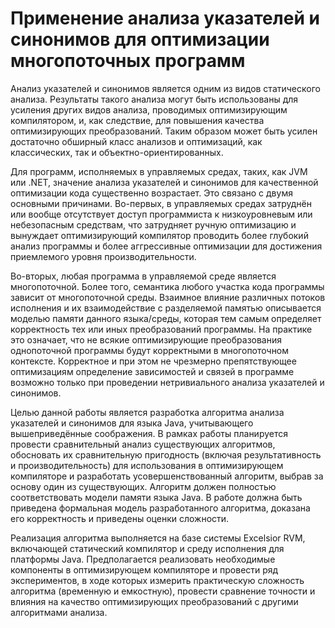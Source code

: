 Применение анализа указателей и синонимов для оптимизации многопоточных программ
================================================================================

Анализ указателей и синонимов является одним из видов статического анализа.
Результаты такого анализа могут быть использованы для усиления других видов
анализа, проводимых оптимизирующим компилятором, и, как следствие, для
повышения качества оптимизирующих преобразований. Таким образом может быть
усилен достаточно обширный класс анализов и оптимизаций, как классических, так
и объектно-ориентированных.

Для программ, исполняемых в управляемых средах, таких, как JVM или .NET,
значение анализа указателей и синонимов для качественной оптимизации кода
существенно возрастает. Это связано с двумя основными причинами. Во-первых, в
управляемых средах затруднён или вообще отсутствует доступ программиста к
низкоуровневым или небезопасным средствам, что затрудняет ручную оптимизацию и
вынуждает оптимизирующий компилятор проводить более глубокий анализ программы и
более аггрессивные оптимизации для достижения приемлемого уровня
производительности.

Во-вторых, любая программа в управляемой среде является многопоточной. Более
того, семантика любого участка кода программы зависит от многопоточной среды.
Взаимное влияние различных потоков исполнения и их взаимодействие с разделяемой
памятью описывается моделью памяти данного языка/среды, которая тем самым
определяет корректность тех или иных преобразований программы. На практике это
означает, что не всякие оптимизирующие преобразования однопоточной программы
будут корректными в многопоточном контексте. Корректное и при этом не чрезмерно
препятствующее оптимизациям определение зависимостей и связей в программе
возможно только при проведении нетривиального анализа указателей и синонимов.

Целью данной работы является разработка алгоритма анализа указателей и
синонимов для языка Java, учитывающего вышеприведённые соображения. В рамках
работы планируется провести сравнительный анализ существующих алгоритмов,
обосновать их сравнительную пригодность (включая результативность и
производительность) для использования в оптимизирующем компиляторе и
разработать усовершенствованный алгоритм, выбрав за основу один из
существующих. Алгоритм должен полностью соответствовать модели памяти языка
Java. В работе должна быть приведена формальная модель разработанного
алгоритма, доказана его корректность и приведены оценки сложности.

Реализация алгоритма выполняется на базе системы Excelsior RVM, включающей
статический компилятор и среду исполнения для платформы Java. Предполагается
реализовать необходимые компоненты в оптимизирующем компиляторе и провести ряд
экспериментов, в ходе которых измерить практическую сложность алгоритма
(временную и емкостную), провести сравнение точности и влияния на качество
оптимизирующих преобразований с другими алгоритмами анализа.
